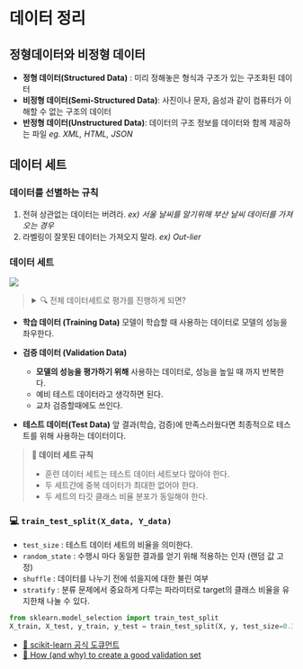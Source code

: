 # 데이터 정리
## 정형데이터와 비정형 데이터
- **정형 데이터(Structured Data)** : 미리 정해놓은 형식과 구조가 있는 구조화된 데이터
- **비정형 데이터(Semi-Structured Data)**: 사진이나 문자, 음성과 같이 컴퓨터가 이해할 수 없는 구조의 데이터
- **반정형 데이터(Unstructured Data)**: 데이터의 구조 정보를 데이터와 함께 제공하는 파일 _eg. XML, HTML, JSON_

## 데이터 세트
### 데이터를 선별하는 규칙
1. 전혀 상관없는 데이터는 버려라. _ex) 서울 날씨를 알기위해 부산 날씨 데이터를 가져오는 경우_
2. 라벨링이 잘못된 데이터는 가져오지 말라. _ex) Out-lier_

### 데이터 세트

<img src="https://user-images.githubusercontent.com/55238671/209548942-07d9e3f5-132c-4834-9acf-2bcc3e3492a7.png">


> <details> <summary> 🔍 전체 데이터세트로 평가를 진행하게 되면? </summary>
> 성능이 잘 나올 수 밖에 없습니다. 훈련 데이터와 검증 데이터를 분리하지 않고 학습을 하게되면 Data Leakage 가 발생하여 과적합으로 성능을 떨어트리게 됩니다.
> </detail>

- **학습 데이터 (Training Data)**
모델이 학습할 때 사용하는 데이터로 모델의 성능을 좌우한다.

- **검증 데이터 (Validation Data)**
  - **모델의 성능을 평가하기 위해** 사용하는 데이터로, 성능을 높일 때 까지 반복한다.
  - 예비 테스트 데이터라고 생각하면 된다.
  - 교차 검증할때에도 쓰인다.

- **테스트 데이터(Test Data)**
앞 결과(학습, 검증)에 만족스러웠다면 최종적으로 테스트를 위해 사용하는 데이터이다.

> **📌 데이터 세트 규칙**
> - 훈련 데이터 세트는 테스트 데이터 세트보다 많아야 한다.
> - 두 세트간에 중복 데이터가 최대한 없어야 한다.
> - 두 세트의 타깃 클래스 비율 분포가 동일해야 한다.

### 💻 `train_test_split(X_data, Y_data)`
- `test_size` : 테스트 데이터 세트의 비율을 의미한다. 
- `random_state` : 수행시 마다 동일한 결과를 얻기 위해 적용하는 인자 (랜덤 값 고정)
- `shuffle` : 데이터를 나누기 전에 섞을지에 대한 불린 여부
- `stratify` : 분류 문제에서 중요하게 다루는 파라미터로 target의 클래스 비율을 유지한채 나눌 수 있다.

```py
from sklearn.model_selection import train_test_split
X_train, X_test, y_train, y_test = train_test_split(X, y, test_size=0.33, random_state=22)

```

- [🔗 scikit-learn 공식 도큐먼트](https://scikit-learn.org/stable/modules/generated/sklearn.model_selection.train_test_split.html)
- [🔗 How (and why) to create a good validation set
](https://www.fast.ai/posts/2017-11-13-validation-sets.html)
